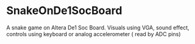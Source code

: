 # SnakeOnDe1SocBoard
A snake game on Altera De1 Soc Board. Visuals using VGA, sound effect, controls using keyboard or analog accelerometer ( read by ADC pins)
